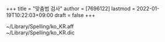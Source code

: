 +++
title = "맞춤법 검사"
author = [7696122]
lastmod = 2022-01-19T10:22:03+09:00
draft = false
+++

~/Library/Spelling/ko\_KR.aff  
~/Library/Spelling/ko\_KR.dic

